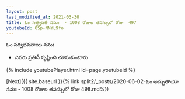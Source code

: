 ```yaml
---
layout: post
last_modified_at: 2021-03-30
title: ఓం సత్త్వవతే నమః  - 1008 రోజుల తపస్సులో రోజు  497
youtubeId: 0Sp-NNYL9fo
---
```

 
 
 ఓం సర్వభవనాయి నమః  
 
 -  ఎవరు ప్రతిదీ సృష్టించి చూసుకుంటారు 
 
  
 
  
 
 
 
 
 
 


{% include youtubePlayer.html id=page.youtubeId %}
 
[Next]({{ site.baseurl }}{% link  split2/_posts/2020-06-02-ఓం అద్భుతాయా నమః  - 1008 రోజుల తపస్సులో రోజు  498.md%})
 
